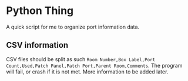 # Python Thing
A quick script for me to organize port information data.


## CSV information
CSV files should be split as such
`Room Number,Box Label,Port Count,Used,Patch Panel,Patch Port,Parent Room,Comments`.
The program will fail, or crash if it is not met. More information to be added later.